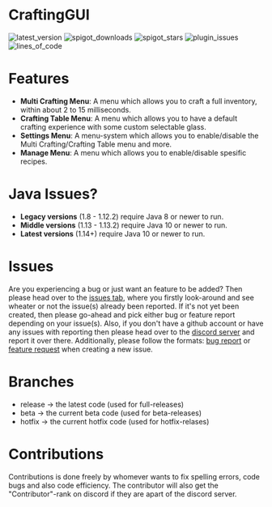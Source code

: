 # CraftingGUI
 
![latest_version](https://img.shields.io/spiget/version/72420?label=version&color=teal&style=for-the-badge)
![spigot_downloads](https://img.shields.io/spiget/downloads/72420?color=teal&style=for-the-badge)
![spigot_stars](https://img.shields.io/spiget/stars/72420?color=teal&style=for-the-badge)
![plugin_issues](https://img.shields.io/github/issues/BakuPlayz/CraftingGUI?color=teal&style=for-the-badge)
![lines_of_code](https://img.shields.io/tokei/lines/github/BakuPlayz/CraftingGUI?color=teal&style=for-the-badge)

# Features
- **Multi Crafting Menu**: A menu which allows you to craft a full inventory, within about 2 to 15 milliseconds.
- **Crafting Table Menu**: A menu which allows you to have a default crafting experience with some custom selectable glass.
- **Settings Menu**: A menu-system which allows you to enable/disable the Multi Crafting/Crafting Table menu and more.
- **Manage Menu**: A menu which allows you to enable/disable spesific recipes.

# Java Issues?
- **Legacy versions** (1.8 - 1.12.2) require Java 8 or newer to run.
- **Middle versions** (1.13 - 1.13.2) require Java 10 or newer to run.
- **Latest versions** (1.14+) require Java 10 or newer to run.

# Issues

Are you experiencing a bug or just want an feature to be added? Then please head over to the [issues tab](https://github.com/BakuPlayz/CraftingGUI/issues), where you firstly look-around and see wheater or not the issue(s) already been reported. If it's not yet been created, then please go-ahead and pick either bug or feature report depending on your issue(s). Also, if you don't have a github account or have any issues with reporting then please head over to the [discord server](https://discord.gg/HqQqz2Z) and report it over there. Additionally, please follow the formats: [bug report](https://github.com/BakuPlayz/CraftingGUI/blob/release/.github/ISSUE_TEMPLATE/bug_report.md) or [feature request](https://github.com/BakuPlayz/CraftingGUI/blob/release/.github/ISSUE_TEMPLATE/feature_request.md) when creating a new issue.

# Branches

- release -> the latest code (used for full-releases)
- beta -> the current beta code (used for beta-releases)
- hotfix -> the current hotfix code (used for hotfix-relases)

# Contributions

Contributions is done freely by whomever wants to fix spelling errors, code bugs and also code efficiency. The contributor will also get the "Contributor"-rank on discord if they are apart of the discord server. 
